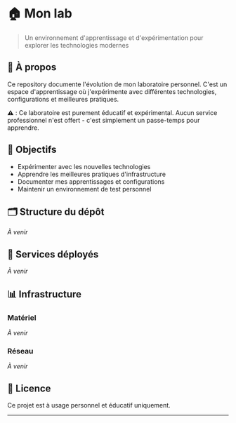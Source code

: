 # 🏠 Mon lab

> Un environnement d'apprentissage et d'expérimentation pour explorer les technologies modernes

## 📖 À propos

Ce repository documente l'évolution de mon laboratoire personnel. C'est un espace d'apprentissage où j'expérimente avec différentes technologies, configurations et meilleures pratiques.

**⚠️** : Ce laboratoire est purement éducatif et expérimental. Aucun service professionnel n'est offert - c'est simplement un passe-temps pour apprendre.

## 🎯 Objectifs

- Expérimenter avec les nouvelles technologies
- Apprendre les meilleures pratiques d'infrastructure
- Documenter mes apprentissages et configurations
- Maintenir un environnement de test personnel

## 🗂️ Structure du dépôt

*À venir*

## 🚀 Services déployés

*À venir*

## 📊 Infrastructure

### Matériel
*À venir*

### Réseau
*À venir*

## 📄 Licence

Ce projet est à usage personnel et éducatif uniquement.

---
